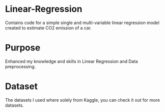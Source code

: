 # Linear-Regression
Contains code for a simple single and multi-variable linear regression model created to estimate CO2 emission of a car. 

# Purpose
Enhanced my knowledge and skills in Linear Regression and Data preprocessing.

# Dataset
The datasets I used where solely from Kaggle, you can check it out for more datasets.
